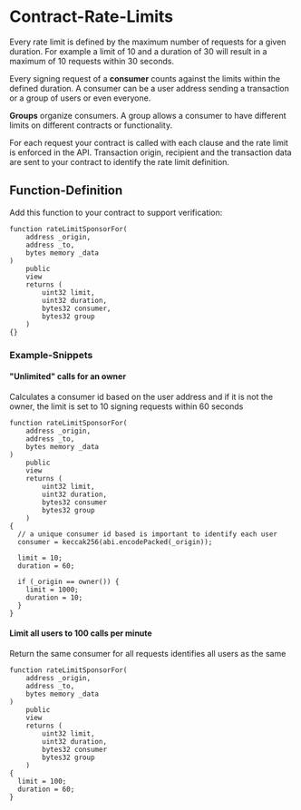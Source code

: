 # Contract-Rate-Limits

Every rate limit is defined by the maximum number of requests for a given duration. For example a limit of 10 and a duration of 30 will result in a maximum of 10 requests within 30 seconds.

Every signing request of a **consumer** counts against the limits within the defined duration. A consumer can be a user address sending a transaction or a group of users or even everyone.

**Groups** organize consumers. A group allows a consumer to have different limits on different contracts or functionality.

For each request your contract is called with each clause and the rate limit is enforced in the API. Transaction origin, recipient and the transaction data are sent to your contract to identify the rate limit definition.

## Function-Definition

Add this function to your contract to support verification:

```solidity
function rateLimitSponsorFor(
    address _origin,
    address _to,
    bytes memory _data
)
    public
    view
    returns (
        uint32 limit,
        uint32 duration,
        bytes32 consumer,
        bytes32 group
    )
{}
```

### Example-Snippets

#### "Unlimited" calls for an owner

Calculates a consumer id based on the user address and if it is not the owner, the limit is set to 10 signing requests within 60 seconds

```solidity
function rateLimitSponsorFor(
    address _origin,
    address _to,
    bytes memory _data
)
    public
    view
    returns (
        uint32 limit,
        uint32 duration,
        bytes32 consumer
        bytes32 group
    )
{
  // a unique consumer id based is important to identify each user
  consumer = keccak256(abi.encodePacked(_origin));

  limit = 10;
  duration = 60;

  if (_origin == owner()) {
    limit = 1000;
    duration = 10;
  }
}
```

#### Limit all users to 100 calls per minute

Return the same consumer for all requests identifies all users as the same

```solidity
function rateLimitSponsorFor(
    address _origin,
    address _to,
    bytes memory _data
)
    public
    view
    returns (
        uint32 limit,
        uint32 duration,
        bytes32 consumer
        bytes32 group
    )
{
  limit = 100;
  duration = 60;
}
```
